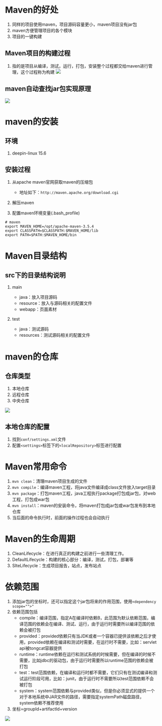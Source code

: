# Maven的好处
1. 同样的项目使用maven，项目源码容量更小，maven项目没有jar包
2. maven方便管理项目的各个模块
3. 项目的一键构建

## Maven项目的构建过程
1. 指的是项目从编译，测试，运行，打包，安装整个过程都交给maven进行管理，这个过程称为构建
![](../pictures/03Maven的构建.png)


## maven自动查找jar包实现原理
![](../pictures/02maven坐标及仓库的概述.png)


# maven的安装
## 环境
1. deepin-linux 15.6

## 安装过程
1. 从apache maven官网获取maven的压缩包
    - 地址如下：`http://maven.apache.org/download.cgi`
    
2. 解压maven

3. 配置maven环境变量(.bash_profile)
```
# maven
export MAVEN_HOME=/opt/apache-maven-3.5.4
export CLASSPATH=$CLASSPATH:$MAVEN_HOME/lib
export PATH=$PATH:$MAVEN_HOME/bin
```

# Maven目录结构
## src下的目录结构说明
1. main
    - java：放入项目源码
    - resource：放入与源码相关的配置文件
    - webapp：页面素材
    
2. test
    - java：测试源码
    - resources：测试源码相关的配置文件
    

# maven的仓库

## 仓库类型
1. 本地仓库
2. 远程仓库
3. 中央仓库

![](../pictures/03仓库类型.png)

## 本地仓库的配置
1. 找到`conf/settings.xml`文件
2. 配置`<settings>`标签下的`<localRepository>`标签进行配置


# Maven常用命令
1. `mvn clean`：清理maven项目生成的文件
2. `mvn compile`：编译maven工程，将java文件编译成class文件放入target目录
3. `mvn package`：打包maven工程，java工程执行package打包成jar包，对web工程，打包成war包
4. `mvn install`：maven的安装命令，将maven打包成jar包或war包发布到本地仓库
5. 当后面的命令执行时，前面的操作过程也会自动执行


# Maven的生命周期
1. CleanLifecycle：在进行真正的构建之前进行一些清理工作。
2. DefaultLifecycle：构建的核心部分：编译，测试，打包，部署等
3. SIteLifecycle：生成项目报告，站点，发布站点



# 依赖范围
1. 添加jar包的坐标时，还可以指定这个jar包将来的作用范围，使用`<dependency scope="">"`
2. 依赖范围包括
    - compile：编译范围，指定A在编译时依赖B，此范围为默认依赖范围，编译范围的依赖会在编译、测试、运行，由于运行时需要所以编译范围的依赖会被打包
    - provided：provided依赖只有当JDK或者一个容器已提供该依赖之后才使用，provided依赖在编译和测试时需要，在运行时不需要，比如：servlet api被tongcat容器提供
    - runtime：runtime依赖在运行和测试系统的时候需要，但在编译的时候不需要，比如jdbc的驱动包，由于运行时需要所以runtime范围的依赖会被打包
    - test：test范围依赖，在编译和运行时都不需要，它们只有在测试编译和测试运行阶段可用，比如：junit，由于运行时不需要所以test范围依赖不会被打包
    - system：system范围依赖与provided类似，但是你必须显式的提供一个对于本地系统中JAR文件的路径，需要指定systemPath磁盘路径，system依赖不推荐使用
3. 坐标=groupId+artifactId+version
    
![](../pictures/maven2.png)